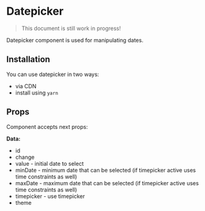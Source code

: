 # Datepicker

> This document is still work in progress!

Datepicker component is used for manipulating dates.

## Installation

You can use datepicker in two ways:

- via CDN
- install using `yarn`

## Props

Component accepts next props:

**Data:**

- id
- change
- value - initial date to select
- minDate - minimum date that can be selected (if timepicker active uses time constraints as well)
- maxDate - maximum date that can be selected (if timepicker active uses time constraints as well)
- timepicker - use timepicker
- theme
